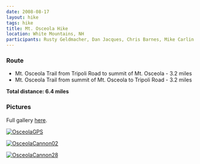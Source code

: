```yaml
---
date: 2008-08-17
layout: hike
tags: hike
title: Mt. Osceola Hike
location: White Mountains, NH
participants: Rusty Geldmacher, Dan Jacques, Chris Barnes, Mike Carlin
---
```


### Route

  * Mt. Osceola Trail from Tripoli Road to summit of Mt. Osceola - 3.2 miles
  * Mt. Osceola Trail from summit of Mt. Osceola to Tripoli Road - 3.2 miles

**Total distance: 6.4 miles**

### Pictures

Full gallery [here](http://www.flickr.com/photos/geldmacher/sets/72157606791753740/).

[![OsceolaGPS](http://farm4.static.flickr.com/3020/2771957076_c2ef868114.jpg)](http://www.flickr.com/photos/geldmacher/2771957076/)

[![OsceolaCannon02](http://farm4.static.flickr.com/3004/2771091787_109e325c5d.jpg)](http://www.flickr.com/photos/geldmacher/2771091787/)

[![OsceolaCannon28](http://farm4.static.flickr.com/3077/2771943606_8bdb6c245f.jpg)](http://www.flickr.com/photos/geldmacher/2771943606/)
